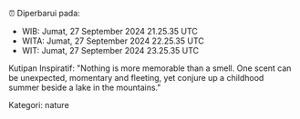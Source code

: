 ⏰ Diperbarui pada:
- WIB: Jumat, 27 September 2024 21.25.35 UTC
- WITA: Jumat, 27 September 2024 22.25.35 UTC
- WIT: Jumat, 27 September 2024 23.25.35 UTC

Kutipan Inspiratif:
"Nothing is more memorable than a smell. One scent can be unexpected, momentary and fleeting, yet conjure up a childhood summer beside a lake in the mountains."


Kategori: nature

